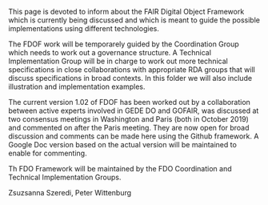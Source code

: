 This page is devoted to inform about the FAIR Digital Object Framework which is currently being discussed and which is meant to guide the possible implementations using different technologies.

The FDOF work will be temporarely guided by the Coordination Group which needs to work out a governance structure. A Technical Implementation Group will be in charge to work out more technical specifications in close collaborations with appropriate RDA groups that will discuss specifications in broad contexts. In this folder we will also include illustration and implementation examples.

The current version 1.02 of FDOF has been worked out by a collaboration between active experts involved in GEDE DO and GOFAIR, was discussed at two consensus meetings in Washington and Paris (both in October 2019) and commented on after the Paris meeting. They are now open for broad discussion and comments can be made here using the Github framework. A Google Doc version based on the actual version will be maintained to enable for commenting.

Th FDO Framework will be maintained by the FDO Coordination and Technical Implementation Groups.

Zsuzsanna Szeredi, Peter Wittenburg
